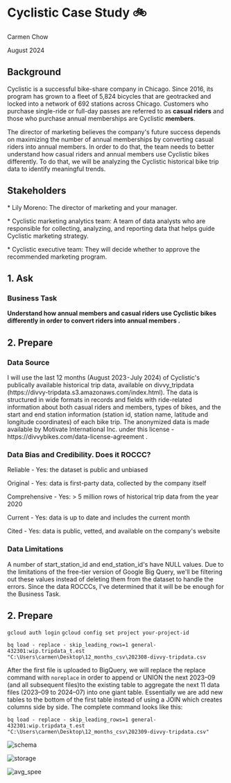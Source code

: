 # Cyclistic Case Study 🚲
<p>Carmen Chow</p> 
<p>August 2024</p>

<h2>Background</h2>
<p>Cyclistic is a successful bike-share company in Chicago. Since 2016, its program has grown to a fleet of 5,824 bicycles that are geotracked and locked into a network of 692 stations across Chicago. Customers who purchase single-ride or full-day passes are referred to as <b>casual riders</b> and those who purchase annual memberships are Cyclistic <b>members</b>. 
  
The director of marketing believes the company's future success depends on maximizing the number of annual memberships by converting casual riders into annual members. In order to do that, the team needs to better understand how casual riders and annual members use Cyclistic bikes differently. To do that, we will be analyzing the Cyclistic historical bike trip data to identify meaningful trends.

<h2>Stakeholders</h2>
<p>*  Lily Moreno: The director of marketing and your manager. </p>
<p>*  Cyclistic marketing analytics team: A team of data analysts who are responsible for
collecting, analyzing, and reporting data that helps guide Cyclistic marketing strategy.</p>
<p>*  Cyclistic executive team: They will decide whether to approve the recommended marketing program.</p>

<h2>1. Ask</h2>
<h3><b>Business Task</b></h3>
<b>Understand how annual members and casual riders use Cyclistic bikes differently in order to convert riders into annual members .</b>

<h2>2. Prepare</h2>

<h3><b>Data Source</b></h3>
I will use the last 12 months (August 2023 - July 2024) of Cyclistic's publically available historical trip data, available on divvy_tripdata (https://divvy-tripdata.s3.amazonaws.com/index.html).  The data is structured in wide formats in records and fields with ride-related information about both casual riders and members, types of bikes, and the start and end station information (station id, station name, latitude and longitude coordinates) of each bike trip. The anonymized data is made available by Motivate International Inc. under this license - https://divvybikes.com/data-license-agreement .

<h3><b>Data Bias and Credibility. Does it ROCCC?</b></h3>
<p>Reliable - Yes: the dataset is public and unbiased
<p>Original - Yes: data is first-party data, collected by the company itself
<p>Comprehensive - Yes: > 5 million rows of historical trip data from the year 2020 
<p>Current - Yes: data is up to date and includes the current month
<p>Cited - Yes: data is public, vetted, and available on the company's website

<h3><b>Data Limitations</b></h3>
A number of start_station_id and end_station_id's have NULL values. Due to the limitations of the free-tier version of Google Big Query, we'll be filtering out these values instead of deleting them from the dataset to handle the errors. Since the data ROCCCs, I've determined that it will be be enough for the Business Task. 

<h2>2. Prepare</h2>

```gcloud auth login```
```gcloud config set project your-project-id```

```bq load - replace - skip_leading_rows=1 general-432301:wip.tripdata_t.est "C:\Users\carmen\Desktop\12_months_csv\202308-divvy-tripdata.csv```

After the first file is uploaded to BigQuery, we will replace the replace command with `noreplace` in order to append or UNION the next 2023–09 (and all subsequent files)to the existing table to aggregate the next 11 data files (2023–09 to 2024–07) into one giant table. Essentially we are add new tables to the bottom of the first table instead of using a JOIN which creates columns side by side. The complete command looks like this:

``` bq load - replace - skip_leading_rows=1 general-432301:wip.tripdata_t.est "C:\Users\carmen\Desktop\12_months_csv\202309-divvy-tripdata.csv" ```





![schema](https://github.com/user-attachments/assets/806f756c-55b1-4160-8d0d-425fdd4bc78b)


![storage](https://github.com/user-attachments/assets/033f3527-bca0-4ed5-b3fc-0ac0f1cc5852)

![avg_spee](https://github.com/user-attachments/assets/479beb74-ad8d-4667-8bc4-3aeb8525e5e9)
